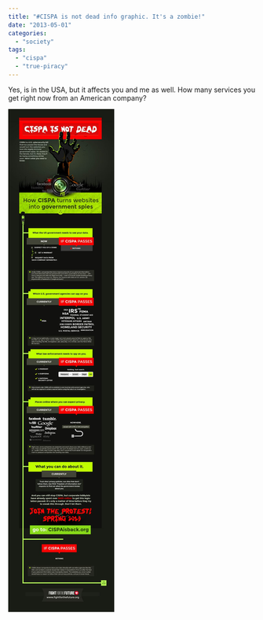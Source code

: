 ```yaml
---
title: "#CISPA is not dead info graphic. It's a zombie!"
date: "2013-05-01"
categories: 
  - "society"
tags: 
  - "cispa"
  - "true-piracy"
---
```


Yes, is in the USA, but it affects you and me as well. How many services you get right now from an American company?

[![image](images/wpid-image-555437805.jpeg)](http://blog.1407.org/wp-content/uploads/2013/05/wpid-image-555437805.jpeg)
